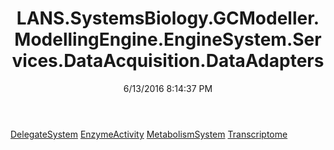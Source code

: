 ﻿---
title: LANS.SystemsBiology.GCModeller.ModellingEngine.EngineSystem.Services.DataAcquisition.DataAdapters
date: 6/13/2016 8:14:37 PM
---

[DelegateSystem](T-LANS.SystemsBiology.GCModeller.ModellingEngine.EngineSystem.Services.DataAcquisition.DataAdapters.DelegateSystem.html)
[EnzymeActivity](T-LANS.SystemsBiology.GCModeller.ModellingEngine.EngineSystem.Services.DataAcquisition.DataAdapters.EnzymeActivity.html)
[MetabolismSystem](T-LANS.SystemsBiology.GCModeller.ModellingEngine.EngineSystem.Services.DataAcquisition.DataAdapters.MetabolismSystem.html)
[Transcriptome](T-LANS.SystemsBiology.GCModeller.ModellingEngine.EngineSystem.Services.DataAcquisition.DataAdapters.Transcriptome.html)
